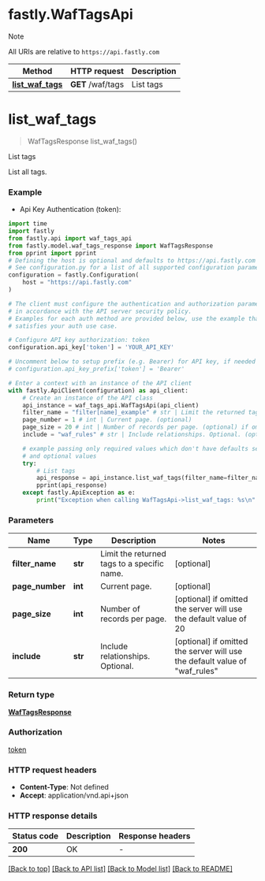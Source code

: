 # fastly.WafTagsApi

> [!NOTE]
> All URIs are relative to `https://api.fastly.com`

Method | HTTP request | Description
------------- | ------------- | -------------
[**list_waf_tags**](WafTagsApi.md#list_waf_tags) | **GET** /waf/tags | List tags


# **list_waf_tags**
> WafTagsResponse list_waf_tags()

List tags

List all tags.

### Example

* Api Key Authentication (token):

```python
import time
import fastly
from fastly.api import waf_tags_api
from fastly.model.waf_tags_response import WafTagsResponse
from pprint import pprint
# Defining the host is optional and defaults to https://api.fastly.com
# See configuration.py for a list of all supported configuration parameters.
configuration = fastly.Configuration(
    host = "https://api.fastly.com"
)

# The client must configure the authentication and authorization parameters
# in accordance with the API server security policy.
# Examples for each auth method are provided below, use the example that
# satisfies your auth use case.

# Configure API key authorization: token
configuration.api_key['token'] = 'YOUR_API_KEY'

# Uncomment below to setup prefix (e.g. Bearer) for API key, if needed
# configuration.api_key_prefix['token'] = 'Bearer'

# Enter a context with an instance of the API client
with fastly.ApiClient(configuration) as api_client:
    # Create an instance of the API class
    api_instance = waf_tags_api.WafTagsApi(api_client)
    filter_name = "filter[name]_example" # str | Limit the returned tags to a specific name. (optional)
    page_number = 1 # int | Current page. (optional)
    page_size = 20 # int | Number of records per page. (optional) if omitted the server will use the default value of 20
    include = "waf_rules" # str | Include relationships. Optional. (optional) if omitted the server will use the default value of "waf_rules"

    # example passing only required values which don't have defaults set
    # and optional values
    try:
        # List tags
        api_response = api_instance.list_waf_tags(filter_name=filter_name, page_number=page_number, page_size=page_size, include=include)
        pprint(api_response)
    except fastly.ApiException as e:
        print("Exception when calling WafTagsApi->list_waf_tags: %s\n" % e)
```


### Parameters

Name | Type | Description  | Notes
------------- | ------------- | ------------- | -------------
 **filter_name** | **str**| Limit the returned tags to a specific name. | [optional]
 **page_number** | **int**| Current page. | [optional]
 **page_size** | **int**| Number of records per page. | [optional] if omitted the server will use the default value of 20
 **include** | **str**| Include relationships. Optional. | [optional] if omitted the server will use the default value of "waf_rules"

### Return type

[**WafTagsResponse**](WafTagsResponse.md)

### Authorization

[token](../README.md#token)

### HTTP request headers

 - **Content-Type**: Not defined
 - **Accept**: application/vnd.api+json


### HTTP response details

| Status code | Description | Response headers |
|-------------|-------------|------------------|
**200** | OK |  -  |

[[Back to top]](#) [[Back to API list]](../README.md#documentation-for-api-endpoints) [[Back to Model list]](../README.md#documentation-for-models) [[Back to README]](../README.md)

